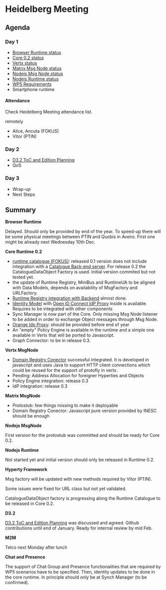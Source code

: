 # Heidelberg Meeting

Agenda
------

### Day 1

-	[Browser Runtime status](https://github.com/reTHINK-project/dev-runtime-browser/issues)
-	[Core 0.2 status](https://github.com/reTHINK-project/dev-runtime-core/milestones/Core%200.2)
-	[Vertx status](https://github.com/reTHINK-project/dev-msg-node-vertx/issues)
-	[Matrix Msg Node status](https://github.com/reTHINK-project/dev-msg-node-matrix)
-	[Nodejs Msg Node status](https://github.com/reTHINK-project/dev-msg-node-nodejs/issues)
-	[Nodejs Runtime status](https://github.com/reTHINK-project/dev-runtime-nodejs)
-	[WP5 Requirements](https://github.com/reTHINK-project/scenario-service-implementation/issues/4)
-	Smartphone runtime

#### Attendance

Check Heidelberg Meeting attendance list.

remotely

-	Alice, Ancuta (FOKUS)
-	Vitor (PTIN)

### Day 2

-	[D3.2 ToC and Edition Planning](../deliverables/d32/D3.2-ToC.md)
-	QoS
	
### Day 3

-	Wrap-up
-	Next Steps


Summary
-------

**Browser Runtime**

Delayed. Should only be provided by end of the year. To speed-up there will be some physical meetings between PTIN and Quobis in Aveiro. First one might be already next Wednesday 10th Dec.

**Core Runtime 0.2**

-	[runtime catalogue (FOKUS)](https://github.com/reTHINK-project/dev-runtime-core/issues/3): released 0.1 version does not include integration with a [Catalogue Back-end server](https://github.com/reTHINK-project/dev-catalogue). For release 0.2 the CatalogueDataObject Factory is used. Initial version commited but not tested yet.
-	the update of Runtime Registry, MiniBus and RuntimeUA to be aligned with Data Models, depends on availability of MsgFactory and URLFactory.
-	[Runtime Registry integration with Backend](https://github.com/reTHINK-project/dev-runtime-core/issues/25) almost done.
-	[Identity Model](https://github.com/reTHINK-project/dev-runtime-core/issues/26) with [Open ID Connect IdP Proxy](https://github.com/reTHINK-project/dev-runtime-core/issues/28) inside is available. Requires to be integrated with other components
-	Sync Manager is now part of the Core. Only missing Msg Node listener to be added in order to exchange Object messages through Msg Node.
-	[Orange Idp Proxy](https://github.com/reTHINK-project/dev-runtime-core/issues/27): should be provided before end of year
-	An "empty" Policy Engine is available in the runtime and a simple one available in Vertx that will be ported to Javascript.
-	Graph Connector: to be in release 0.3.

**Vertx MsgNode**

-	[Domain Registry Conector](https://github.com/reTHINK-project/dev-msg-node-vertx/issues/2) successful integrated. It is developed in javascript and uses Java to support HTTP client connections which could be reused for the support of protofly in vertx.
-	Pending: Address Allocation for foreigner Hyperties and Objects
-	Policy Engine integration: release 0.3
-	IdP integration: release 0.3

**Matrix MsgNode**

-	Protostub: few things missing to make it deployable
-	Domain Registry Conector: Javascript pure version provided by INESC should be enough

**Nodejs MsgNode**

First version for the protostub was committed and should be ready for Core 0.2.

**Nodejs Runtime**

Not started yet and initial version should only be released in Runtime 0.2.

**Hyperty Framework**

Msg factory will be updated with new methods required by Vitor (PTIN).

Some issues were fixed for URL class but not yet validated.

CatalogueDataObject factory is progressing along the Runtime Catalogue to be released in Core 0.2.

**D3.2**

[D3.2 ToC and Edition Planning](../deliverables/d32/D3.2-ToC.md) was discussed and agreed. Github contributions until end of January. Ready for internal review by mid Feb.

**M2M**

Telco next Monday after lunch

**Chat and Presence**

The support of Chat Group and Presence functionalities that are required by WP5 scenarios have to be specified. Then, identity updates to be done in the core runtime. In principle should only be at Synch Manager (to be confirmed).
